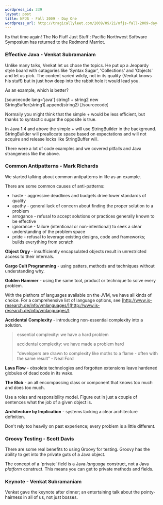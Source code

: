 ```yaml
--- 
wordpress_id: 339
layout: post
title: NFJS - Fall 2009 - Day One
wordpress_url: http://tragicallyleet.com/2009/09/21/nfjs-fall-2009-day-one-2/
---
```

Its that time again! The No Fluff Just Stuff : Pacific Northwest Software Symposium has returned to the Redmond Marriot.

<h3>Effective Java - Venkat Subramaniam</h3>

Unlike many talks, Venkat let us chose the topics. He put up a Jeopardy style board with catagories like 'Syntax Sugar', 'Collections' and 'Objects' and let us pick. The content varied wildly, not in its quality (Venkat knows his stuff) but in just how deep into the rabbit hole it would lead you.

As an example, which is better?

[sourcecode lang='java']
string1 + string2
new StringBuffer(string1).append(string2)
[/sourcecode]

Normally you might think that the simple + would be less efficient, but thanks to syntactic sugar the opposite is true.

In Java 1.4 and above the simple + will use StringBuilder in the background. StringBuilder will preallocate space based on expectations and will not acquire and release locks like StringBuffer will.

There were a lot of code examples and we covered pitfalls and Java strangeness like the above.

<h3>Common Antipatterns - Mark Richards</h3>

We started talking about common antipatterns in life as an example.

There are some common causes of anti-patterns:
<ul>
<li>haste - aggressive deadlines and budgets drive lower standards of quality</li>
<li>apathy - general lack of concern about finding the proper solution to a problem</li>
<li>arrogance - refusal to accept solutions or practices generally known to be effective</li>
<li>ignorance - failure (intentional or non-intentional) to seek a clear understanding of the problem space</li>
<li>pride - refusal to leverage existing designs, code and frameworks; builds everything from scratch</li>
</ul>

<b>Object Orgy</b> - insufficiently encapsulated objects result in unrestricted access to their internals.

<b>Cargo Cult Programming</b> - using patters, methods and techniques without understanding why.

<b>Golden Hammer</b> - using the same tool, product or technique to solve every problem.

With the plethora of languages available on the JVM, we have all kinds of choice. For a comprehensive list of language options, see [http://www.is-research.de/info/vmlanguages/](http://www.is-research.de/info/vmlanguages/)

<b>Accidental Complexity</b> - introducing non-essential complexity into a solution.

<blockquote>
essential complexity: we have a hard problem

accidental complexity: we have made a problem hard

"developers are drawn to complexity like moths to a flame - often with the same result" - Neal Ford
</blockquote>

<b>Lava Flow</b> - obsolete technologies and forgotten extensions leave hardened globules of dead code in its wake.

<b>The Blob</b> - an all encompassing class or component that knows too much and does too much.

Use a roles and responsibility model. Figure out in just a couple of sentences what the job of a given object is.

<b>Architecture by Implication</b> - systems lacking a clear architecture definition.

Don't rely too heavily on past experience; every problem is a little different.

<h3>Groovy Testing - Scott Davis</h3>

There are some real benefits to using Groovy for testing. Groovy has the ability to get into the private guts of a Java object.

The concept of a 'private' field is a Java <em>language</em> construct, not a Java <em>platform</em> construct. This means you can get to private methods and fields.

<h3>Keynote - Venkat Subramaniam</h3>

Venkat gave the keynote after dinner; an entertaining talk about the pointy-hairness in all of us, not just bosses.

